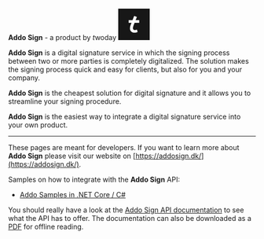 **Addo Sign** - a product by *t*woday ![](/assets/logo.png "twoday")

**Addo Sign** is a digital signature service in which the signing process between two or more parties is completely digitalized. The solution makes the signing process quick and easy for clients, but also for you and your company.

**Addo Sign** is the cheapest solution for digital signature and it allows you to streamline your signing procedure.

**Addo Sign** is the easiest way to integrate a digital signature service into your own product.

---

These pages are meant for developers. If you want to learn more about **Addo Sign** please visit our website on [https://addosign.dk/](https://addosign.dk/).

Samples on how to integrate with the **Addo Sign** API:

* [Addo Samples in .NET Core / C#](https://github.com/addosign/AddoSamples)

You should really have a look at the [Addo Sign API documentation](https://addosign.github.io/addosign/ADDO/index.html) to see what the API has to offer.
The documentation can also be downloaded as a [PDF](ADDO-WebServiceAPIdocumentation-060123-1555-4.pdf) for offline reading.


